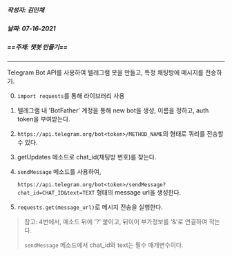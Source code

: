 ##### 작성자: 김민채

##### 날짜: 07-16-2021

##### ==주제: 챗봇 만들기==

---

Telegram Bot API를 사용하여 텔레그램 봇을 만들고, 특정 채팅방에 메시지를 전송하기.

0. `import requests`를 통해 라이브러리 사용

1. 텔레그램 내 'BotFather' 계정을 통해 new bot을 생성, 이름을 정하고, auth token을 부여받는다. 

2. `https://api.telegram.org/bot<token>/METHOD_NAME`의 형태로 쿼리를 전송할 수 있다. 

3. getUpdates 메소드로 chat_id(채팅방 번호)를 찾는다.

4. `sendMessage` 메소드를 사용하여,

   `https://api.telegram.org/bot<token>/sendMessage?chat_id=CHAT_ID&text=TEXT` 형태의 message url을 생성한다.

5. `requests.get(message_url)`로 메시지 전송을 실행한다.

> 참고: 4번에서, 메소드 뒤에 '?' 붙이고, 뒤이어 부가정보를 '&'로 연결하여 적는다.
>
> `sendMessage` 메소드에서 chat_id와 text는 필수 매개변수이다.

